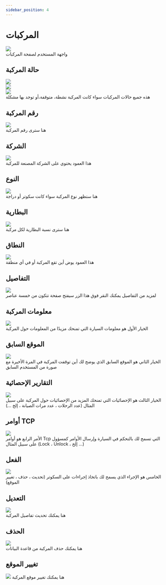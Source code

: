 ```yaml
---
sidebar_position: 4
---
```

# المركبات


<img src="/img/vehicles/vehicles1.png"/>
<br/>
واجهة المستخدم لصفحة المركبات

## حالة المركبة
<img src="/img/vehicles/vehicles19.png"/>
<br/>


<img src="/img/vehicles/vehicles20.png"/>
<br/>

<img src="/img/vehicles/vehicles21.png"/>
<br/>
هذه جميع حالات المركبات سواء كانت المركبة نشطة، متوقفة،أو توجد بها مشكلة

## رقم المركبة
<img src="/img/vehicles/vehicles3.png"/>
<br/>
هنا سترى رقم المركبة

## الشركة
<img src="/img/vehicles/vehicles4.png"/>
<br/>
هذا العمود يحتوي على الشركة المصنعة للمركبة

## النوع
<img src="/img/vehicles/vehicles5.png"/>
<br/>
هنا ستظهر نوع المركبة سواء كانت سكوتر أو دراجة

## البطارية
<img src="/img/vehicles/vehicles6.png"/>
<br/>
هنا سترى نسبة البطارية لكل مركبة

## النطاق
<img src="/img/vehicles/vehicles7.png"/>
<br/>
هذا العمود يوض أين تقع المركبة أو في أي منطقة

## التفاصيل
<img src="/img/vehicles/vehicles8.png"/>
<br/>
لمزيد من التفاصيل يمكنك النقر فوق هذا الزر سيفتح صفحة تتكون من خمسة عناصر

## معلومات المركبة
<img src="/img/vehicles/vehicles11.png"/>
<br/>
الخيار الأول هو معلومات السيارة التي تمنحك مزيدًا من المعلومات حول المركبة

## الموقع السابق
<img src="/img/vehicles/vehicles12.png"/>
<br/>
الخيار الثاني هو الموقع السابق الذي يوضح لك أين توقفت المركبة في المرة الأخيرة مع صورة من المستخدم السابق

## التقارير الإحصائية
<img src="/img/vehicles/vehicles13.png"/>
<br/>
الخيار الثالث هو الإحصائيات التي تمنحك المزيد من الإحصائيات حول المركبة على سبيل المثال (عدد الرحلات ، عدد مرات الصيانة ، إلخ ...)

## أوامر TCP
<img src="/img/vehicles/vehicles14.png"/>
<br/>
الأمر الرابع هو أوامر Tcp التي تسمح لك بالتحكم في السيارة وإرسال الأوامر كمسؤول على سبيل المثال (Lock ، Unlock ، إلخ ...)

## الفعل
<img src="/img/vehicles/vehicles15.png"/>
<br/>
الخامس هو الإجراء الذي يسمح لك باتخاذ إجراءات على السكوتر (تحديث ، حذف ، تغيير الموقع)

## التعديل
<img src="/img/vehicles/vehicles16.png"/>
<br/>
هنا يمكنك تحديث تفاصيل المركبة

## الحذف
<img src="/img/vehicles/vehicles17.png"/>
<br/>
هنا يمكنك حذف المركبة من قاعدة البيانات

## تغيير الموقع
<img src="/img/vehicles/vehicles18.png"/>
هنا يمكنك تغيير موقع المركبة
